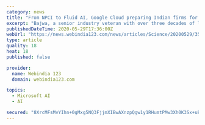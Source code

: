 ```yaml
---
category: news
title: "From NPCI to Fluid AI, Google Cloud preparing Indian firms for new normal"
excerpt: "Bajwa, a senior industry veteran with over three decades of leadership experience who joined Google Cloud in March this year, said that most businesses and users in the country depend on Google Cloud to stay connected and get work done."
publishedDateTime: 2020-05-29T17:36:00Z
webUrl: "https://news.webindia123.com/news/articles/Science/20200529/3567135.html"
type: article
quality: 18
heat: 18
published: false

provider:
  name: Webindia 123
  domain: webindia123.com

topics:
  - Microsoft AI
  - AI

secured: "8XrcMFsMvYIhn+0gMxg5NQ3FjjmXIBwAXnzpQgw1y1RHumtPMw3Xh0K3Sx+uB1iZJgbsrOCwPvEkUXsIhLuGBCq88frPqhizqZKYD1QVJNdSQDm0bLaEqPRR+bu8rvYHEjBHegbgalTMyQ7Au3OMi6W/PhwM1Rwma/vZ9TivhGSkn+qJ4s4EvKk1lK/nHdWLLhMXMug8ZmIJufUNNOODv9d+17GyYDcbjkI1oKMCgk1+CkSyV6ZGh6sUJ1gtXnxW+FA7BuCNeasa3L/iH/6MAspgxuQ5pHDvT1nGqxGOvTKrXTs01KszTxldhfaqvVFK;f4LWcneiVaUggm5phgGjbQ=="
---
```


